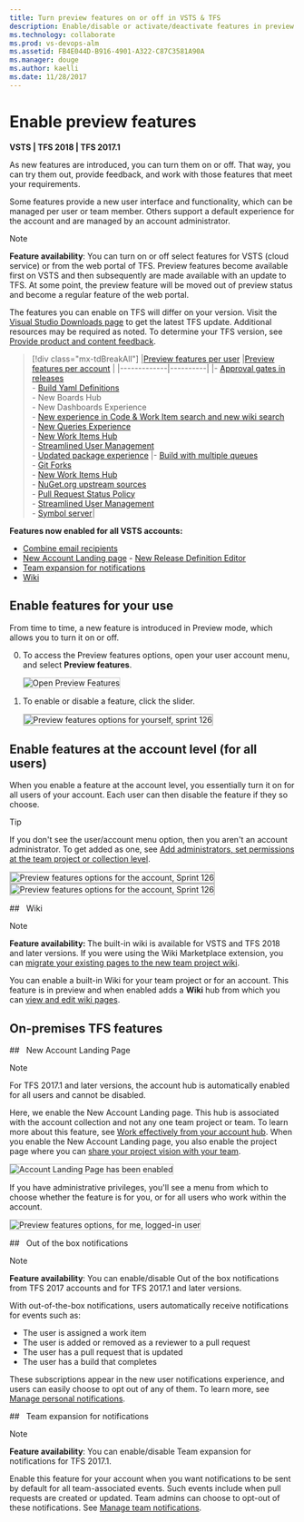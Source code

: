 ```yaml
---
title: Turn preview features on or off in VSTS & TFS  
description: Enable/disable or activate/deactivate features in preview at the user, team project, or account level  
ms.technology: collaborate
ms.prod: vs-devops-alm
ms.assetid: FB4E044D-B916-4901-A322-C87C3581A90A
ms.manager: douge
ms.author: kaelli
ms.date: 11/28/2017   
---
```



# Enable preview features 

<b> VSTS | TFS 2018 | TFS 2017.1</b>

As new features are introduced, you can turn them on or off. That way, you can try them out, provide feedback, and work with those features that meet your requirements.  

Some features provide a new user interface and functionality, which can be managed per user or team member. Others support a default experience for the account and are managed by an account administrator. 
 
> [!NOTE]   
> **Feature availability**:  You can turn on or off select features for VSTS (cloud service) or from the web portal of TFS. Preview features become available first on VSTS and then subsequently are made available with an update to TFS. At some point, the preview feature will be moved out of preview status and become a regular feature of the web portal.  
>  
> The features you can enable on TFS will differ on your version. Visit the [Visual Studio Downloads page](https://www.visualstudio.com/downloads/download-visual-studio-vs) to get the latest TFS update. Additional resources may be required as noted. To determine your TFS version, see [Provide product and content feedback](../user-guide/provide-feedback.md#platform-version).

> [!div class="mx-tdBreakAll"] 
> |[Preview features per user](#user-level) |[Preview features per account](#account-level) |
> |-------------|----------|
> |- [Approval gates in releases](../build-release/concepts/definitions/release/approvals/index.md)<br/>- [Build Yaml Definitions](../build-release/actions/build-yaml-get-started.md)<br/>- New Boards Hub<br/>- New Dashboards Experience<br/>- [New experience in Code & Work Item search and new wiki search](https://docs.microsoft.com/vsts/release-notes/2017/oct-06-vsts#code)<br/>- [New Queries Experience](../work/track/view-run-query.md)<br/>- [New Work Items Hub](../work/work-items/view-add-work-items.md)<br/>- [Streamlined User Management](../accounts/add-account-users-assign-access-levels.md)<br/>- [Updated package experience](../package/index.md) |- [Build with multiple queues](https://github.com/Microsoft/vsts-agent/blob/master/docs/preview/yamlgettingstarted.md)<br/>- [Git Forks](../git/concepts/forks.md)<br/>- [New Work Items Hub](../work/work-items/view-add-work-items.md)<br/>- [NuGet.org upstream sources](../package/nuget/upstream-sources.md)<br/>- [Pull Request Status Policy](../git/how-to/pr-status-policy.md)<br/>-  [Streamlined User Management](../accounts/add-account-users-assign-access-levels.md)<br/>- [Symbol server](../build-release/symbols/index.md)|

**Features now enabled for all VSTS accounts:**
- [Combine email recipients](manage-team-notifications.md)  
- [New Account Landing page](../user-guide/account-home-pages.md)
- [New Release Definition Editor](../build-release/archive/preview/release-definition-editor.md) 
- [Team expansion for notifications](#team-expansion-notifications) 
- [Wiki](#wiki)

<a id="user-level">  </a>
## Enable features for your use  

From time to time, a new feature is introduced in Preview mode, which allows you to turn it on or off. 

0. To access the Preview features options, open your user account menu, and select **Preview features**. 

	<img src="../_shared/_img/preview-features-open.png" alt="Open Preview Features" style="border: 1px solid #C3C3C3;" />  

0. To enable or disable a feature, click the slider. 

	<img src="_img/preview-features-user-level-s126.png" alt="Preview features options for yourself, sprint 126" style="border: 2px solid #C3C3C3;" />


<a id="account-level">  </a>
## Enable features at the account level (for all users)  

When you enable a feature at the account level, you essentially turn it on for all users of your account. Each user can then disable the feature if they so choose.

>[!TIP]  
>If you don't see the user/account menu option, then you aren't an account administrator. To get added as one, see [Add administrators, set permissions at the team project or collection level](../security/set-project-collection-level-permissions.md).  

<img src="_img/preview-features-account-s126a.png" alt="Preview features options for the account, Sprint 126" style="border: 2px solid #C3C3C3;" /> <img src="_img/preview-features-account-s126b.png" alt="Preview features options for the account, Sprint 126" style="border: 2px solid #C3C3C3;" />

<!---
<img align="top" src="_img/preview-features-admin-s117.png" alt="Preview features options for the account" style="border: 1px solid #C3C3C3;" />   <img align="top" src="_img/preview-features-admin-s117-2.png" alt="Preview features options for the account" style="border: 1px solid #CCCCCC">  
-->


<a id="wiki">  </a>
##&nbsp;&nbsp;&nbsp;Wiki 

>[!NOTE]  
><b>Feature availability: </b>The built-in wiki is available for VSTS and TFS 2018 and later versions. If you were using the Wiki Marketplace extension, you can [migrate your existing pages to the new team project wiki](migrate-extension-wiki-pages.md). 
>
You can enable a built-in Wiki for your team project or for an account. This feature is in preview and when enabled adds a **Wiki** hub from which you can [view and edit wiki pages](add-edit-wiki.md). 


## On-premises TFS features 

##&nbsp;&nbsp;&nbsp;New Account Landing Page  

>[!NOTE]    
>For TFS 2017.1 and later versions, the account hub is automatically enabled for all users and cannot be disabled.
    
Here, we enable the New Account Landing page. This hub is associated with the account collection and not any one team project or team. To learn more about this feature, see [Work effectively from your account hub](../user-guide/account-home-pages.md). When you enable the New Account Landing page, you also enable the project page where you can [share your project vision with your team](project-vision-status.md).

<img src="../_shared/_img/preview-features-account-landing-off-on.png" alt="Account Landing Page has been enabled " style="border: 1px solid #C3C3C3;" />  

If you have administrative privileges, you'll see a menu from which to choose whether the feature is for you, or for all users who work within the account. 

<img src="_img/preview-features-user-level.png" alt="Preview features options, for me, logged-in user" style="border: 1px solid #C3C3C3;" />   



<a id="oob-notifications">  </a>
##&nbsp;&nbsp;&nbsp;Out of the box notifications 

>[!NOTE]  
>**Feature availability**: You can enable/disable Out of the box notifications from TFS 2017 accounts and for TFS 2017.1 and later versions. 

With out-of-the-box notifications, users automatically receive notifications for events such as:

* The user is assigned a work item  
* The user is added or removed as a reviewer to a pull request  
* The user has a pull request that is updated  
* The user has a build that completes  

These subscriptions appear in the new user notifications experience, and users can easily choose to opt out of any of them. To learn more, see [Manage personal notifications](../notifications/manage-personal-notifications.md). 

<!---
<a id="task-tool-installers">  </a>
### Task tool installers

We're adding some tool installer tasks to enable your build or release process to lazily install tool sets. So now you can install dependencies on hosted agents and test and validate your app on multiple versions of a tool set. See [Tool installers](../build-release/concepts/process/tasks.md#tool-installers).

-->


<a id="team-expansion-notifications">  </a>
##&nbsp;&nbsp;&nbsp;Team expansion for notifications 

>[!NOTE]  
>**Feature availability**: You can enable/disable Team expansion for notifications for TFS 2017.1. 

Enable this feature for your account when you want notifications to be sent by default for all team-associated events. Such events include when pull requests are created or updated. Team admins can choose to opt-out of these notifications. See [Manage team notifications](manage-team-notifications.md).  
 

